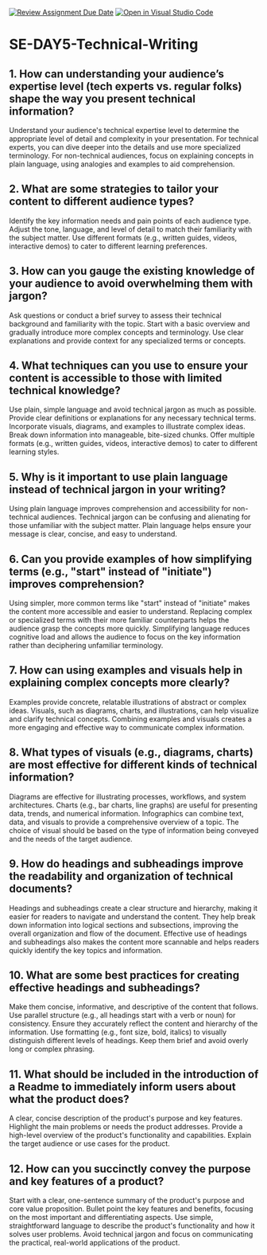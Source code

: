 [![Review Assignment Due Date](https://classroom.github.com/assets/deadline-readme-button-22041afd0340ce965d47ae6ef1cefeee28c7c493a6346c4f15d667ab976d596c.svg)](https://classroom.github.com/a/zsAR-pyY)
[![Open in Visual Studio Code](https://classroom.github.com/assets/open-in-vscode-2e0aaae1b6195c2367325f4f02e2d04e9abb55f0b24a779b69b11b9e10269abc.svg)](https://classroom.github.com/online_ide?assignment_repo_id=18896047&assignment_repo_type=AssignmentRepo)
# SE-DAY5-Technical-Writing
## 1. How can understanding your audience’s expertise level (tech experts vs. regular folks) shape the way you present technical information?
Understand your audience's technical expertise level to determine the appropriate level of detail and complexity in your presentation.
For technical experts, you can dive deeper into the details and use more specialized terminology.
For non-technical audiences, focus on explaining concepts in plain language, using analogies and examples to aid comprehension.
## 2. What are some strategies to tailor your content to different audience types?
Identify the key information needs and pain points of each audience type.
Adjust the tone, language, and level of detail to match their familiarity with the subject matter.
Use different formats (e.g., written guides, videos, interactive demos) to cater to different learning preferences.

## 3. How can you gauge the existing knowledge of your audience to avoid overwhelming them with jargon?
Ask questions or conduct a brief survey to assess their technical background and familiarity with the topic.
Start with a basic overview and gradually introduce more complex concepts and terminology.
Use clear explanations and provide context for any specialized terms or concepts.
## 4. What techniques can you use to ensure your content is accessible to those with limited technical knowledge?
Use plain, simple language and avoid technical jargon as much as possible.
Provide clear definitions or explanations for any necessary technical terms.
Incorporate visuals, diagrams, and examples to illustrate complex ideas.
Break down information into manageable, bite-sized chunks.
Offer multiple formats (e.g., written guides, videos, interactive demos) to cater to different learning styles.
## 5. Why is it important to use plain language instead of technical jargon in your writing?
Using plain language improves comprehension and accessibility for non-technical audiences.
Technical jargon can be confusing and alienating for those unfamiliar with the subject matter.
Plain language helps ensure your message is clear, concise, and easy to understand.
## 6. Can you provide examples of how simplifying terms (e.g., "start" instead of "initiate") improves comprehension?
Using simpler, more common terms like "start" instead of "initiate" makes the content more accessible and easier to understand.
Replacing complex or specialized terms with their more familiar counterparts helps the audience grasp the concepts more quickly.
Simplifying language reduces cognitive load and allows the audience to focus on the key information rather than deciphering unfamiliar terminology.
## 7. How can using examples and visuals help in explaining complex concepts more clearly?
Examples provide concrete, relatable illustrations of abstract or complex ideas.
Visuals, such as diagrams, charts, and illustrations, can help visualize and clarify technical concepts.
Combining examples and visuals creates a more engaging and effective way to communicate complex information.
## 8. What types of visuals (e.g., diagrams, charts) are most effective for different kinds of technical information?
Diagrams are effective for illustrating processes, workflows, and system architectures.
Charts (e.g., bar charts, line graphs) are useful for presenting data, trends, and numerical information.
Infographics can combine text, data, and visuals to provide a comprehensive overview of a topic.
The choice of visual should be based on the type of information being conveyed and the needs of the target audience.
## 9. How do headings and subheadings improve the readability and organization of technical documents?
Headings and subheadings create a clear structure and hierarchy, making it easier for readers to navigate and understand the content.
They help break down information into logical sections and subsections, improving the overall organization and flow of the document.
Effective use of headings and subheadings also makes the content more scannable and helps readers quickly identify the key topics and information.
## 10. What are some best practices for creating effective headings and subheadings?
Make them concise, informative, and descriptive of the content that follows.
Use parallel structure (e.g., all headings start with a verb or noun) for consistency.
Ensure they accurately reflect the content and hierarchy of the information.
Use formatting (e.g., font size, bold, italics) to visually distinguish different levels of headings.
Keep them brief and avoid overly long or complex phrasing.
## 11. What should be included in the introduction of a Readme to immediately inform users about what the product does?
A clear, concise description of the product's purpose and key features.
Highlight the main problems or needs the product addresses.
Provide a high-level overview of the product's functionality and capabilities.
Explain the target audience or use cases for the product.
## 12. How can you succinctly convey the purpose and key features of a product?
Start with a clear, one-sentence summary of the product's purpose and core value proposition.
Bullet point the key features and benefits, focusing on the most important and differentiating aspects.
Use simple, straightforward language to describe the product's functionality and how it solves user problems.
Avoid technical jargon and focus on communicating the practical, real-world applications of the product.
